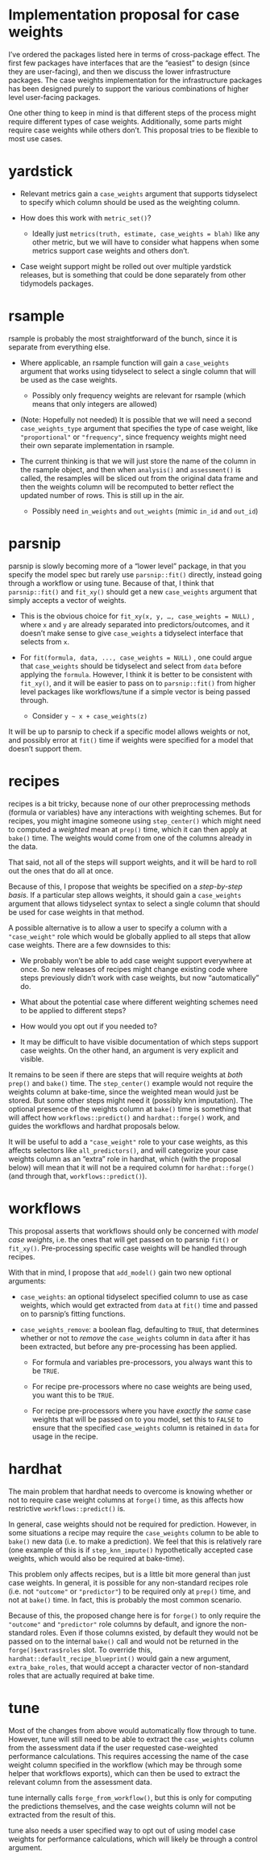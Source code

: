 Implementation proposal for case weights
================

I’ve ordered the packages listed here in terms of cross-package effect.
The first few packages have interfaces that are the “easiest” to design
(since they are user-facing), and then we discuss the lower
infrastructure packages. The case weights implementation for the
infrastructure packages has been designed purely to support the various
combinations of higher level user-facing packages.

One other thing to keep in mind is that different steps of the process
might require different types of case weights. Additionally, some parts
might require case weights while others don’t. This proposal tries to be
flexible to most use cases.

# yardstick

-   Relevant metrics gain a `case_weights` argument that supports
    tidyselect to specify which column should be used as the weighting
    column.

-   How does this work with `metric_set()`?

    -   Ideally just `metrics(truth, estimate, case_weights = blah)`
        like any other metric, but we will have to consider what happens
        when some metrics support case weights and others don’t.

-   Case weight support might be rolled out over multiple yardstick
    releases, but is something that could be done separately from other
    tidymodels packages.

# rsample

rsample is probably the most straightforward of the bunch, since it is
separate from everything else.

-   Where applicable, an rsample function will gain a `case_weights`
    argument that works using tidyselect to select a single column that
    will be used as the case weights.

    -   Possibly only frequency weights are relevant for rsample (which
        means that only integers are allowed)

-   (Note: Hopefully not needed) It is possible that we will need a
    second `case_weights_type` argument that specifies the type of case
    weight, like `"proportional"` or `"frequency"`, since frequency
    weights might need their own separate implementation in rsample.

-   The current thinking is that we will just store the name of the
    column in the rsample object, and then when `analysis()` and
    `assessment()` is called, the resamples will be sliced out from the
    original data frame and then the weights column will be recomputed
    to better reflect the updated number of rows. This is still up in
    the air.

    -   Possibly need `in_weights` and `out_weights` (mimic `in_id` and
        `out_id`)

# parsnip

parsnip is slowly becoming more of a “lower level” package, in that you
specify the model spec but rarely use `parsnip::fit()` directly, instead
going through a workflow or using tune. Because of that, I think that
`parsnip::fit()` and `fit_xy()` should get a new `case_weights` argument
that simply accepts a vector of weights.

-   This is the obvious choice for
    `fit_xy(x, y, …, case_weights = NULL)` , where `x` and `y` are
    already separated into predictors/outcomes, and it doesn’t make
    sense to give `case_weights` a tidyselect interface that selects
    from `x`.

-   For `fit(formula, data, ..., case_weights = NULL)` , one could argue
    that `case_weights` should be tidyselect and select from `data`
    before applying the `formula`. However, I think it is better to be
    consistent with `fit_xy()`, and it will be easier to pass on to
    `parsnip::fit()` from higher level packages like workflows/tune if a
    simple vector is being passed through.

    -   Consider `y ~ x + case_weights(z)`

It will be up to parsnip to check if a specific model allows weights or
not, and possibly error at `fit()` time if weights were specified for a
model that doesn’t support them.

# recipes

recipes is a bit tricky, because none of our other preprocessing methods
(formula or variables) have any interactions with weighting schemes. But
for recipes, you might imagine someone using `step_center()` which might
need to computed a *weighted* mean at `prep()` time, which it can then
apply at `bake()` time. The weights would come from one of the columns
already in the data.

That said, not all of the steps will support weights, and it will be
hard to roll out the ones that do all at once.

Because of this, I propose that weights be specified on a *step-by-step
basis*. If a particular step allows weights, it should gain a
`case_weights` argument that allows tidyselect syntax to select a single
column that should be used for case weights in that method.

A possible alternative is to allow a user to specify a column with a
`"case_weight"` role which would be globally applied to all steps that
allow case weights. There are a few downsides to this:

-   We probably won’t be able to add case weight support everywhere at
    once. So new releases of recipes might change existing code where
    steps previously didn’t work with case weights, but now
    “automatically” do.

-   What about the potential case where different weighting schemes need
    to be applied to different steps?

-   How would you opt out if you needed to?

-   It may be difficult to have visible documentation of which steps
    support case weights. On the other hand, an argument is very
    explicit and visible.

It remains to be seen if there are steps that will require weights at
*both* `prep()` and `bake()` time. The `step_center()` example would not
require the weights column at bake-time, since the weighted mean would
just be stored. But some other steps might need it (possibly knn
imputation). The optional presence of the weights column at `bake()`
time is something that will affect how `workflows::predict()` and
`hardhat::forge()` work, and guides the workflows and hardhat proposals
below.

It will be useful to add a `"case_weight"` role to your case weights, as
this affects selectors like `all_predictors()`, and will categorize your
case weights column as an “extra” role in hardhat, which (with the
proposal below) will mean that it will not be a required column for
`hardhat::forge()` (and through that, `workflows::predict()`).

# workflows

This proposal asserts that workflows should only be concerned with
*model case weights*, i.e. the ones that will get passed on to parsnip
`fit()` or `fit_xy()`. Pre-processing specific case weights will be
handled through recipes.

With that in mind, I propose that `add_model()` gain two new optional
arguments:

-   `case_weights`: an optional tidyselect specified column to use as
    case weights, which would get extracted from `data` at `fit()` time
    and passed on to parsnip’s fitting functions.

-   `case_weights_remove`: a boolean flag, defaulting to `TRUE`, that
    determines whether or not to *remove* the `case_weights` column in
    `data` after it has been extracted, but before any pre-processing
    has been applied.

    -   For formula and variables pre-processors, you always want this
        to be `TRUE`.

    -   For recipe pre-processors where no case weights are being used,
        you want this to be `TRUE`.

    -   For recipe pre-processors where you have *exactly the same* case
        weights that will be passed on to you model, set this to `FALSE`
        to ensure that the specified `case_weights` column is retained
        in `data` for usage in the recipe.

# hardhat

The main problem that hardhat needs to overcome is knowing whether or
not to require case weight columns at `forge()` time, as this affects
how restrictive `workflows::predict()` is.

In general, case weights should not be required for prediction. However,
in some situations a recipe may require the `case_weights` column to be
able to `bake()` new data (i.e. to make a prediction). We feel that this
is relatively rare (one example of this is if `step_knn_impute()`
hypothetically accepted case weights, which would also be required at
bake-time).

This problem only affects recipes, but is a little bit more general than
just case weights. In general, it is possible for any non-standard
recipes role (i.e. not `"outcome"` or `"predictor"`) to be required only
at `prep()` time, and not at `bake()` time. In fact, this is probably
the most common scenario.

Because of this, the proposed change here is for `forge()` to only
require the `"outcome"` and `"predictor"` role columns by default, and
ignore the non-standard roles. Even if those columns existed, by default
they would not be passed on to the internal `bake()` call and would not
be returned in the `forge()$extras$roles` slot. To override this,
`hardhat::default_recipe_blueprint()` would gain a new argument,
`extra_bake_roles`, that would accept a character vector of non-standard
roles that are actually required at bake time.

# tune

Most of the changes from above would automatically flow through to tune.
However, tune will still need to be able to extract the `case_weights`
column from the assessment data if the user requested case-weighted
performance calculations. This requires accessing the name of the case
weight column specified in the workflow (which may be through some
helper that workflows exports), which can then be used to extract the
relevant column from the assessment data.

tune internally calls `forge_from_workflow()`, but this is only for
computing the predictions themselves, and the case weights column will
not be extracted from the result of this.

tune also needs a user specified way to opt out of using model case
weights for performance calculations, which will likely be through a
control argument.
